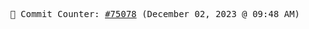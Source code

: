 <p align="center">
    <samp>
        📮 Commit Counter: <a href="https://github.com/Javascript-void0/Javascript-void0/commits/main">#75078</a> (December 02, 2023 @ 09:48 AM)
    </samp>
</p>